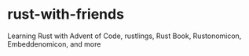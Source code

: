 # rust-with-friends
Learning Rust with Advent of Code, rustlings, Rust Book, Rustonomicon, Embeddenomicon, and more

